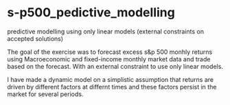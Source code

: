 # s-p500_pedictive_modelling
predictive modelling using only linear models (external constraints on accepted solutions)

The goal of the exercise was to forecast excess s&p 500 monhly returns using Macroeconomic and fixed-income monthly market data and trade based on the forecast. With an external constraint to use only linear models.

I have made a dynamic model on a simplistic assumption that returns are driven by different factors at differnt times and these factors persist in the market for several periods. 
